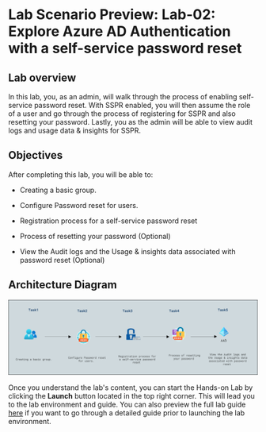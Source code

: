 # Lab Scenario Preview: Lab-02: Explore Azure AD Authentication with a self-service password reset

## Lab overview

In this lab, you, as an admin, will walk through the process of enabling self-service password reset. With SSPR enabled, you will then assume the role of a user and go through the process of registering for SSPR and also resetting your password. Lastly, you as the admin will be able to view audit logs and usage data & insights for SSPR.

## Objectives

After completing this lab, you will be able to:

- Creating a basic group.

- Configure Password reset for users.

- Registration process for a self-service password reset

- Process of resetting your password (Optional)

- View the Audit logs and the Usage & insights data associated with password reset (Optional) 

## Architecture Diagram

![](../images/preview02.png)

Once you understand the lab's content, you can start the Hands-on Lab by clicking the **Launch** button located in the top right corner. This will lead you to the lab environment and guide. You can also preview the full lab guide [here](https://experience.cloudlabs.ai/#/labguidepreview/8ae530c3-7789-4d14-a0d4-7f9ecbde56ec) if you want to go through a detailed guide prior to launching the lab environment. 
